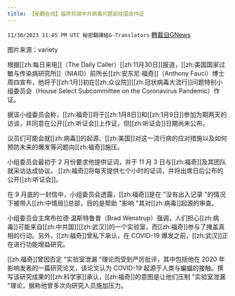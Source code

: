 ```yaml
---
title: 【秘翻在线】福奇将就中共病毒问题前往国会作证
---
```

`11/30/2023 11:45 PM UTC 秘密翻譯組G-Translators` [轉載自GNews](https://gnews.org/articles/2056605)

图片来源：variety

根据[[zh:每日来电]]（The Daily Caller）[[zh:11月30日]]报道，[[zh:美国国家过敏与传染病研究所]]（NIAID）前所长[[zh:安东尼·福奇]]（Anthony Fauci）博士周四宣布，他将于[[zh:1月]]初在[[zh:众议院]][[zh:冠状病毒大流行]]问题特别小组委员会（House Select Subcommittee on the Coronavirus Pandemic）作证。

据该小组委员会称，[[zh:福奇]]将于[[zh:1月8日]]和[[zh:1月9日]]参加为期两天的访谈，并同意在公开[[zh:听证会]]上作证，但[[zh:听证会]]日期尚未公布。

议员们可能会就[[zh:病毒]]的起源、[[zh:美国]]对这一流行病的应对措施以及如何预防未来的爆发等问题向[[zh:福奇]]施压。

小组委员会最初于 2 月份要求他提供证词，并于 11 月 3 日与[[zh:福奇]]及其团队就采访达成协议。 [[zh:福奇]]将每天提供七个小时的证词，并将出席日后公布的公开[[zh:听证会]]。

在 9 月底的一封信中，小组委员会透露，[[zh:福奇]]是在 "没有出入记录 "的情况下被带入[[zh:中情局]]总部，目的是帮助 "影响 "其对[[zh:病毒]]起源的审查。

小组委员会主席布拉德·温斯特鲁普（Brad Wenstrup）强调，人们担心[[zh:病毒]]可能来自[[zh:中共国]][[zh:武汉]]的一个实验室，而[[zh:福奇]]参与了掩盖真相的行动。另外，[[zh:福奇]]曾私下承认，在 COVID-19 爆发之前，[[zh:武汉]]正在进行功能增益研究。

[[zh:福奇]]曾因否定 "实验室泄漏 "理论而受到严厉批评，其中包括他在 2020 年影响发表的一篇研究论文，该论文认为 COVID-19 起源于人类与蝙蝠的接触。撰写该研究成果的[[zh:科学家]]承认，[[zh:福奇]]的意图是让他们压制 "实验室泄漏 "理论，据称他曾多次向研究人员施加压力。
